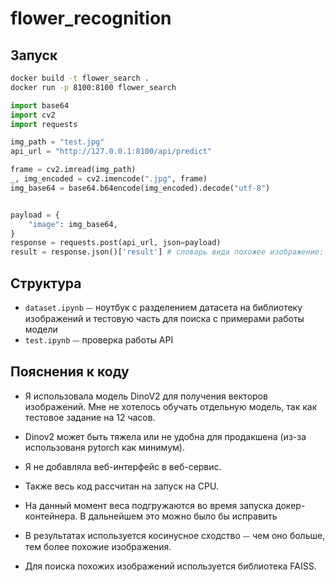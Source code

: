 # flower_recognition

## Запуск

```bash
docker build -t flower_search .
docker run -p 8100:8100 flower_search
```

```python
import base64
import cv2
import requests

img_path = "test.jpg"
api_url = "http://127.0.0.1:8100/api/predict"

frame = cv2.imread(img_path)
_, img_encoded = cv2.imencode(".jpg", frame)
img_base64 = base64.b64encode(img_encoded).decode("utf-8")


payload = {
    "image": img_base64,
}
response = requests.post(api_url, json=payload)
result = response.json()['result'] # словарь вида похожее изображение: показатель сходства 

```

## Структура

- `dataset.ipynb` ⏤ ноутбук с разделением датасета на библиотеку изображений и тестовую часть для поиска с примерами работы модели 
- `test.ipynb` ⏤ проверка работы API


## Пояснения к коду

- Я использовала модель DinoV2 для получения векторов изображений. Мне не хотелось обучать отдельную модель, так как тестовое задание на 12 часов.

- Dinov2 может быть тяжела или не удобна для продакшена (из-за использованя pytorch как минимум).

- Я не добавляла веб-интерфейс в веб-сервис.

- Также весь код рассчитан на запуск на CPU.

- На данный момент веса подгружаются во время запуска докер-контейнера. В дальнейшем это можно было бы исправить

- В результатах используется косинусное сходство ⏤ чем оно больше, тем более похожие изображения.

- Для поиска похожих изображений используется библиотека FAISS.